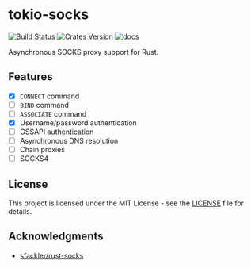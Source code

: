 # tokio-socks

[![Build Status](https://travis-ci.org/sticnarf/tokio-socks.svg?branch=master)](https://travis-ci.org/sticnarf/tokio-socks)
[![Crates Version](https://img.shields.io/crates/v/tokio-socks.svg)](https://crates.io/crates/tokio-socks)
[![docs](https://docs.rs/tokio-socks/badge.svg)](https://docs.rs/tokio-socks)

Asynchronous SOCKS proxy support for Rust.

## Features

- [x] `CONNECT` command
- [ ] `BIND` command
- [ ] `ASSOCIATE` command
- [x] Username/password authentication
- [ ] GSSAPI authentication
- [ ] Asynchronous DNS resolution
- [ ] Chain proxies
- [ ] SOCKS4

## License

This project is licensed under the MIT License - see the [LICENSE](/LICENSE) file for details.

## Acknowledgments

* [sfackler/rust-socks](https://github.com/sfackler/rust-socks)